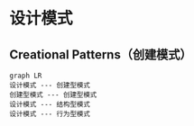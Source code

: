 # 设计模式

## Creational Patterns（创建模式）

```mermaid
graph LR
设计模式 --- 创建型模式
创建型模式 --- 创建型模式
设计模式 --- 结构型模式
设计模式 --- 行为型模式


```